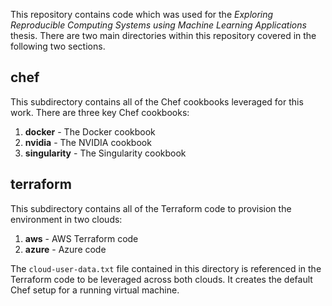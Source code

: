 This repository contains code which was used for the *Exploring Reproducible Computing Systems using Machine Learning Applications* thesis. There are two main directories within this repository covered in the following two sections.

## chef
This subdirectory contains all of the Chef cookbooks leveraged for this work. There are three key Chef cookbooks:
1. **docker** - The Docker cookbook
2. **nvidia** - The NVIDIA cookbook
3. **singularity** - The Singularity cookbook
   
## terraform
This subdirectory contains all of the Terraform code to provision the environment in two clouds:
1. **aws** - AWS Terraform code
2. **azure** - Azure code

The `cloud-user-data.txt` file contained in this directory is referenced in the Terraform code to be leveraged across both clouds. It creates the default Chef setup for a running virtual machine. 
